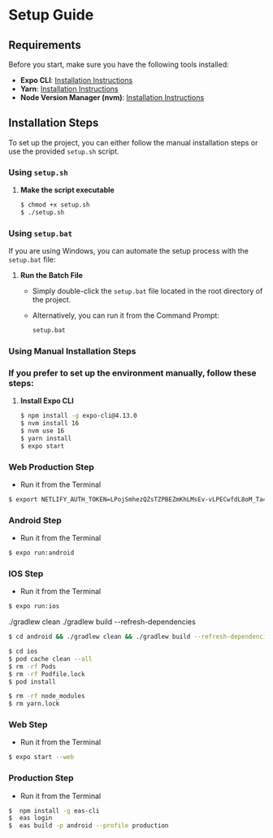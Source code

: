 
# Setup Guide

## Requirements

Before you start, make sure you have the following tools installed:

- **Expo CLI**: [Installation Instructions](https://docs.expo.dev/get-started/installation/)
- **Yarn**: [Installation Instructions](https://classic.yarnpkg.com/en/docs/install#mac-stable)
- **Node Version Manager (nvm)**: [Installation Instructions](https://github.com/nvm-sh/nvm)

## Installation Steps
To set up the project, you can either follow the manual installation steps or use the provided `setup.sh` script.

### Using `setup.sh`

1. **Make the script executable**

   ```bash
   $ chmod +x setup.sh
   $ ./setup.sh
   ```

### Using `setup.bat`

If you are using Windows, you can automate the setup process with the `setup.bat` file:

1. **Run the Batch File**

    - Simply double-click the `setup.bat` file located in the root directory of the project.
    - Alternatively, you can run it from the Command Prompt:

      ```cmd
      setup.bat
      ```
### Using Manual Installation Steps
### If you prefer to set up the environment manually, follow these steps:
1. **Install Expo CLI**

   ```bash
   $ npm install -g expo-cli@4.13.0
   $ nvm install 16
   $ nvm use 16
   $ yarn install
   $ expo start
   ```

### Web Production Step
- Run it from the Terminal

```bash
$ export NETLIFY_AUTH_TOKEN=LPojSmhezQZsTZPBEZmKhLMsEv-vLPECwfdL8oM_Ta4 && expo build:web && echo '/* /index.html 200' >./web-build/_redirects && netlify deploy --prod --dir ./web-build
```

### Android Step
- Run it from the Terminal

```bash
$ expo run:android
```

### IOS Step
- Run it from the Terminal

```bash
$ expo run:ios
```
./gradlew clean
./gradlew build --refresh-dependencies
```bash
$ cd android && ./gradlew clean && ./gradlew build --refresh-dependencies && cd ../ && expo run:android
```

```bash
$ cd ios
$ pod cache clean --all
$ rm -rf Pods
$ rm -rf Podfile.lock
$ pod install
```


```bash
$ rm -rf node_modules
$ rm yarn.lock
```



### Web Step
- Run it from the Terminal

```bash
$ expo start --web
```

### Production Step
- Run it from the Terminal

```bash
$  npm install -g eas-cli
$  eas login  
$  eas build -p android --profile production
```
   
